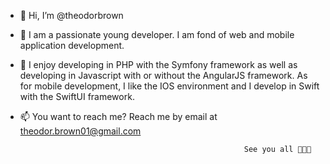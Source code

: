 - 👋 Hi, I’m @theodorbrown

- 👀 I am a passionate young developer. I am fond of web and mobile application development.

- 🌱 I enjoy developing in PHP with the Symfony framework as well as developing in Javascript with or without the AngularJS framework.
     As for mobile development, I like the IOS environment and I develop in Swift with the SwiftUI framework.
     
- 📫 You want to reach me? Reach me by email at theodor.brown01@gmail.com

                                                        See you all 👋👋👋

